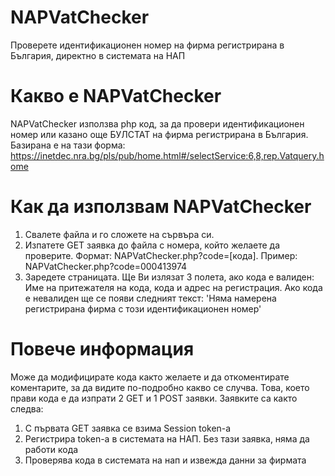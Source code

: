 # NAPVatChecker
Проверете идентификационен номер на фирма регистрирана в България, директно в системата на НАП

# Какво е NAPVatChecker
NAPVatChecker използва php код, за да провери идентификационен номер или казано още БУЛСТАТ на фирма регистрирана в България. Базирана е на тази форма: https://inetdec.nra.bg/pls/pub/home.html#/selectService:6,8,rep.Vatquery.home 

# Как да използвам NAPVatChecker
 1. Свалете файла и го сложете на сървъра си.
 2. Изпатете GET заявка до файла с номера, който желаете да проверите. Формат: NAPVatChecker.php?code=[кода]. Пример: NAPVatChecker.php?code=000413974
 3. Заредете страницата. Ще Ви излязат 3 полета, ако кода е валиден: Име на притежателя на кода, кода и адрес на регистрация. Ако кода е невалиден ще се появи следният текст: 'Няма намерена регистрирана фирма с този идентификационен номер'
 
# Повече информация
Може да модифицирате кода както желаете и да откоментирате коментарите, за да видите по-подробно какво се случва. Това, което прави кода е да изпрати 2 GET и 1 POST заявки. Заявките са както следва: 
 1. С първата GET заявка се взима Session token-a
 2. Регистрира token-a в системата на НАП. Без тази заявка, няма да работи кода
 3. Проверява кода в системата на нап и извежда данни за фирмата
